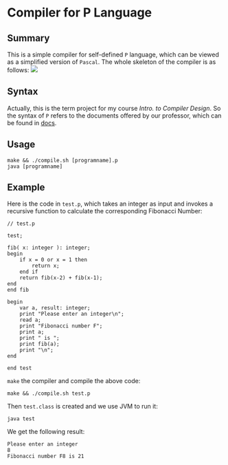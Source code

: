 # Compiler for P Language

## Summary

This is a simple compiler for self-defined `P` language, which can be viewed as a simplified version of `Pascal`. The whole skeleton of the compiler is as follows: 
![](https://controny.github.io/assets/images/posts/20180108135459.png)

## Syntax

Actually, this is the term project for my course *Intro. to Compiler Design*. So the syntax of `P` refers to the documents offered by our professor, which can be found in [docs](https://github.com/controny/compiler-for-P/docs).

## Usage

```
make && ./compile.sh [programname].p
java [programname]
```

## Example

Here is the code in `test.p`, which takes an integer as input and invokes a recursive function to calculate the corresponding Fibonacci Number:
```
// test.p

test;

fib( x: integer ): integer;
begin
	if x = 0 or x = 1 then
		return x;
	end if
	return fib(x-2) + fib(x-1);
end
end fib

begin
	var a, result: integer;
	print "Please enter an integer\n";
	read a;
	print "Fibonacci number F";
	print a;
	print " is ";
	print fib(a);
	print "\n";
end

end test
```
`make` the compiler and compile the above code:
```
make && ./compile.sh test.p
```
Then `test.class` is created and we use JVM to run it:
```
java test
```
We get the following result:
```shell
Please enter an integer
8
Fibonacci number F8 is 21

```